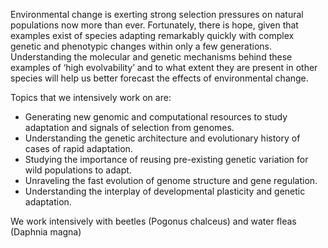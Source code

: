 Environmental change is exerting strong selection pressures on natural populations now more than ever. Fortunately, there is hope, given that examples exist of species adapting remarkably quickly with complex genetic and phenotypic changes within only a few generations. Understanding the molecular and genetic mechanisms behind these examples of ‘high evolvability’ and to what extent they are present in other species will help us better forecast the effects of environmental change.

Topics that we intensively work on are:

- Generating new genomic and computational resources to study adaptation and signals of selection from genomes.
- Understanding the genetic architecture and evolutionary history of cases of rapid adaptation.
- Studying the importance of reusing pre-existing genetic variation for wild populations to adapt.
- Unraveling the fast evolution of genome structure and gene regulation.
- Understanding the interplay of developmental plasticity and genetic adaptation.

We work intensively with beetles (Pogonus chalceus) and ​​​​​​water fleas (Daphnia magna) 

<!--

**Here are some ideas to get you started:**

🙋‍♀️ A short introduction - what is your organization all about?
🌈 Contribution guidelines - how can the community get involved?
👩‍💻 Useful resources - where can the community find your docs? Is there anything else the community should know?
🍿 Fun facts - what does your team eat for breakfast?
🧙 Remember, you can do mighty things with the power of [Markdown](https://docs.github.com/github/writing-on-github/getting-started-with-writing-and-formatting-on-github/basic-writing-and-formatting-syntax)
-->
